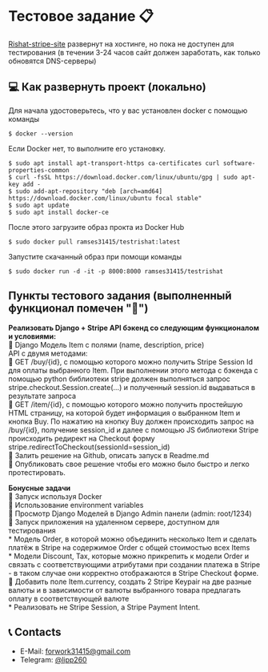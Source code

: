 # Тестовое задание 📋

[Rishat-stripe-site](https://cw19145-django-sd5kf.tw1.ru) развернут на хостинге, но пока не доступен для тестирования (в течении 3-24 часов сайт должен заработать, как только обновятся DNS-серверы)

## 💻 Как развернуть проект (локально)


Для начала удостоверьтесь, что у вас установлен docker c помощью команды

```
$ docker --version
```
Если Docker нет, то выполните его установку. 

```
$ sudo apt install apt-transport-https ca-certificates curl software-properties-common
$ curl -fsSL https://download.docker.com/linux/ubuntu/gpg | sudo apt-key add -
$ sudo add-apt-repository "deb [arch=amd64] https://download.docker.com/linux/ubuntu focal stable"
$ sudo apt update
$ sudo apt install docker-ce
```

После этого загрузите образ прокта из Docker Hub

```
$ sudo docker pull ramses31415/testrishat:latest
```

Запустите скачанный образ при помощи команды

```
$ sudo docker run -d -it -p 8000:8000 ramses31415/testrishat
```

## Пункты тестового задания (выполненный функционал помечен "🚩")

**Реализовать Django + Stripe API бэкенд со следующим функционалом и условиями:**    
🚩 Django Модель Item с полями (name, description, price)   
API с двумя методами:  
🚩 GET /buy/{id}, c помощью которого можно получить Stripe Session Id для оплаты выбранного Item. При выполнении этого метода c бэкенда с помощью python библиотеки stripe должен выполняться запрос stripe.checkout.Session.create(...) и полученный session.id выдаваться в результате запроса  
🚩 GET /item/{id}, c помощью которого можно получить простейшую HTML страницу, на которой будет информация о выбранном Item и кнопка Buy. По нажатию на кнопку Buy должен происходить запрос на /buy/{id}, получение session_id и далее  с помощью JS библиотеки Stripe происходить редирект на Checkout форму stripe.redirectToCheckout(sessionId=session_id)  
🚩 Залить решение на Github, описать запуск в Readme.md  
🚩 Опубликовать свое решение чтобы его можно было быстро и легко протестировать.   

**Бонусные задачи**  
    🚩 Запуск используя Docker   
    🚩 Использование environment variables  
    🚩 Просмотр Django Моделей в Django Admin панели (admin: root/1234)  
    🚩 Запуск приложения на удаленном сервере, доступном для тестирования  
    * Модель Order, в которой можно объединить несколько Item и сделать платёж в Stripe на содержимое Order c общей стоимостью всех Items  
    * Модели Discount, Tax, которые можно прикрепить к модели Order и связать с соответствующими атрибутами при создании платежа в Stripe - в таком случае они корректно отображаются в Stripe Checkout форме. 
    🚩 Добавить поле Item.currency, создать 2 Stripe Keypair на две разные валюты и в зависимости от валюты выбранного товара предлагать оплату в соответствующей валюте  
    * Реализовать не Stripe Session, а Stripe Payment Intent.  





## 📞 Contacts

- E-Mail: forwork31415@gmail.com
- Telegram: [@lipp260](https://t.me/lipp260)

 
